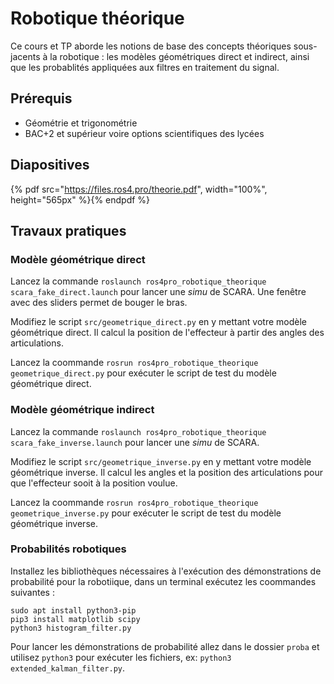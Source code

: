 # Robotique théorique

Ce cours et TP aborde les notions de base des concepts théoriques sous-jacents à la robotique : les modèles géométriques direct et indirect, ainsi que les probablités appliquées aux filtres en traitement du signal.

## Prérequis

* Géométrie et trigonométrie
* BAC+2 et supérieur voire options scientifiques des lycées

## Diapositives

{% pdf src="https://files.ros4.pro/theorie.pdf", width="100%", height="565px" %}{% endpdf %}

## Travaux pratiques 
### Modèle géométrique direct

Lancez la commande `roslaunch ros4pro_robotique_theorique scara_fake_direct.launch` pour lancer une *simu* de SCARA. Une fenêtre avec des sliders permet de bouger le bras.

Modifiez le script `src/geometrique_direct.py` en y mettant votre modèle géométrique direct. Il calcul la position de l'effecteur à partir des angles des articulations.

Lancez la coommande `rosrun ros4pro_robotique_theorique geometrique_direct.py` pour exécuter le script de test du modèle géométrique direct.

### Modèle géométrique indirect

Lancez la commande `roslaunch ros4pro_robotique_theorique scara_fake_inverse.launch` pour lancer une *simu* de SCARA.

Modifiez le script `src/geometrique_inverse.py` en y mettant votre modèle géométrique inverse. Il calcul les angles et la position des articulations pour que l'effecteur sooit à la position voulue.

Lancez la coommande `rosrun ros4pro_robotique_theorique geometrique_inverse.py` pour exécuter le script de test du modèle géométrique inverse.

### Probabilités robotiques
Installez les bibliothèques nécessaires à l'exécution des démonstrations de probabilité pour la robotiique, dans un terminal exécutez les coommandes suivantes :

```
sudo apt install python3-pip
pip3 install matplotlib scipy
python3 histogram_filter.py
```

Pour lancer les démonstrations de probabilité allez dans le dossier `proba` et utilisez `python3` pour exécuter les fichiers, ex: `python3 extended_kalman_filter.py`.

